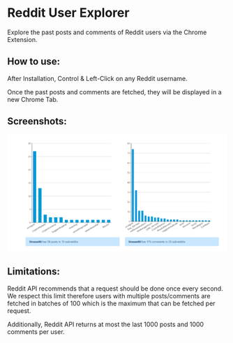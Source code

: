 # Reddit User Explorer

Explore the past posts and comments of Reddit users via the Chrome Extension.

## How to use:

After Installation, Control & Left-Click on any Reddit username. 

Once the past posts and comments are fetched, they will be displayed in a new Chrome Tab.

## Screenshots:
![Alt text](/preview.png?raw=true "Results for Specific User")

## Limitations:

Reddit API recommends that a request should be done once every second. We respect this limit therefore users with 
multiple posts/comments are fetched in batches of 100 which is the maximum that can be fetched per request.

Additionally, Reddit API returns at most the last 1000 posts and 1000 comments per user.